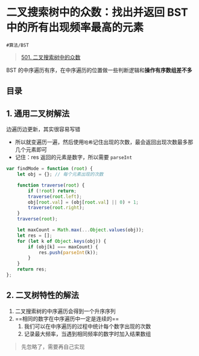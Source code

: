 
# 二叉搜索树中的众数：找出并返回 BST 中的所有出现频率最高的元素

`#算法/BST` 

> [501. 二叉搜索树中的众数](https://leetcode.cn/problems/find-mode-in-binary-search-tree/)


BST 的中序遍历有序，在中序遍历的位置做一些判断逻辑和**操作有序数组差不多**


## 目录
<!-- toc -->
 ## 1. 通用二叉树解法 

边遍历边更新，其实很容易写错
- 所以就变遍历一遍，然后使用`哈希`记住出现的次数，最会返回出现次数最多那几个元素即可
- 记住：res 返回的元素是数字，所以需要 `parseInt`

```javascript
var findMode = function (root) {
    let obj = {}; // 每个元素出现的次数

    function traverse(root) {
        if (!root) return;
        traverse(root.left);
        obj[root.val] = (obj[root.val] || 0) + 1;
        traverse(root.right);
    }
    traverse(root);

    let maxCount = Math.max(...Object.values(obj));
    let res = [];
    for (let k of Object.keys(obj)) {
        if (obj[k] === maxCount) {
            res.push(parseInt(k));
        }
    }
    return res;
};
```

## 2. 二叉树特性的解法

1. 二叉搜索树的中序遍历会得到一个升序序列
2. ==相同的数字在中序遍历中一定是连续的==
	1. 我们可以在中序遍历的过程中统计每个数字出现的次数
	2. 记录最大频率，当遇到相同频率的数字时加入结果数组

> 先忽略了，需要再自己实现